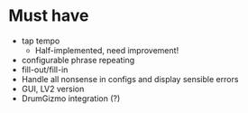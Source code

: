 Must have
===
* tap tempo
	* Half-implemented, need improvement!
* configurable phrase repeating
* fill-out/fill-in
* Handle all nonsense in configs and display sensible errors
* GUI, LV2 version
* DrumGizmo integration (?)
